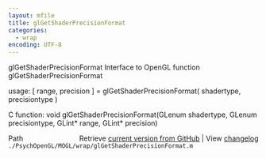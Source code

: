 ```yaml
---
layout: mfile
title: glGetShaderPrecisionFormat
categories:
  - wrap
encoding: UTF-8
---
```


glGetShaderPrecisionFormat  Interface to OpenGL function glGetShaderPrecisionFormat

usage:  [ range, precision ] = glGetShaderPrecisionFormat( shadertype, precisiontype )

C function:  void glGetShaderPrecisionFormat(GLenum shadertype, GLenum precisiontype, GLint\* range, GLint\* precision)


<div class="code_header" style="text-align:right;">
  <span style="float:left;">Path&nbsp;&nbsp;</span> <span class="counter">Retrieve <a href=
  "https://raw.github.com/Psychtoolbox-3/Psychtoolbox-3/beta/./PsychOpenGL/MOGL/wrap/glGetShaderPrecisionFormat.m">current version from GitHub</a> | View <a href=
  "https://github.com/Psychtoolbox-3/Psychtoolbox-3/commits/beta/./PsychOpenGL/MOGL/wrap/glGetShaderPrecisionFormat.m">changelog</a></span>
</div>
<div class="code">
  <code>./PsychOpenGL/MOGL/wrap/glGetShaderPrecisionFormat.m</code>
</div>
